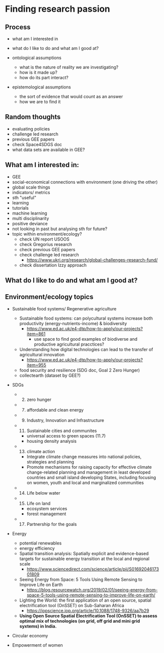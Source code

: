 # Finding research passion

## Process
- what am I interested in
- what do I like to do and what am I good at?

- ontological assumptions
  - what is the nature of reality we are investigating?
  - how is it made up?
  - how do its part interact?

- epistemological assumptions
  - the sort of evidence that would count as an answer
  - how we are to find it

## Random thoughts
- evaluating policies
- challenge led research
- previous GEE papers
- check Space4SDGS doc
- what data sets are available in GEE?


##  What am I interested in:
- GEE
- social-economical connections with environment (one driving the other)
- global scale things
- indicators/ metrics
- sth "useful"
- learning
- tutorials
- machine learning
- multi disciplinarity
- positive deviance
- not looking in past but analysing sth for future?
- topic within environment/ecology?
  - check UN report USOOS
  - check Gregorius research
  - check previous GEE papers
  - check challenge led research
    - https://www.ukri.org/research/global-challenges-research-fund/
  - check dissertation Izzy approach
  
## What do I like to do and what am I good at?

## Environment/ecology topics
- Sustainable food systems/ Regenerative agriculture
  - Sustainable food systems: can polycultural systems increase both productivity (energy-nutrients-income) & biodiversity
    - https://www.ed.ac.uk/e4-dtp/how-to-apply/our-projects?item=861
      - use space to find good examples of biodiverse and productive agricultural pracctices?
  - Understanding how digital technologies can lead to the transfer of agricultural innovation
    - https://www.ed.ac.uk/e4-dtp/how-to-apply/our-projects?item=955
  - food security and resilience (SDG doc, Goal 2 Zero Hunger)
  - collectearth (dataset by GEE?)
  
    
- SDGs
  - 2) zero hunger
  - 7) affordable and clean energy
  - 9) Industry, Innovation and Infrastructure
  - 11) Sustainable cities and communites
    - universal access to green spaces (11.7)
    - housing density analysis
  - 13) climate action
    - Integrate climate change measures into national policies, strategies and planning
    - Promote mechanisms for raising capacity for effective climate change-related planning and management in least developed countries and small island developing States, including focusing on women, youth and local and marginalized communities
  - 14) Life below water
  - 15) Life on land
    - ecosystem services
    - forest management
  - 17) Partnership for the goals
  

    
  

- Energy
  - potential renewables
  - energy efficiency
  - Spatial transition analysis: Spatially explicit and evidence-based targets for sustainable energy transition at the local and regional scale
    - https://www.sciencedirect.com/science/article/pii/S0169204617301809
  - Seeing Energy from Space: 5 Tools Using Remote Sensing to Improve Life on Earth
    - https://blog.resourcewatch.org/2019/02/01/seeing-energy-from-space-5-tools-using-remote-sensing-to-improve-life-on-earth/
  - Lighting the World: the first application of an open source, spatial electrification tool (OnSSET) on Sub-Saharan Africa
    - https://iopscience.iop.org/article/10.1088/1748-9326/aa7b29
  - **Using Open Source Spatial Electrification Tool (OnSSET) to assess optimal mix of technologies (on grid, off grid and mini grid syxtems) in India.**

- Circular economy

- Empowerment of women

